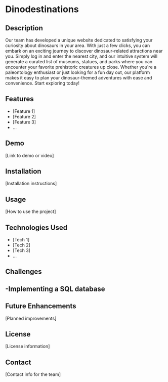 ﻿# Dinodestinations

## Description

Our team has developed a unique website dedicated to satisfying your curiosity about dinosaurs in your area. With just a few clicks, you can embark on an exciting journey to discover dinosaur-related attractions near you. Simply log in and enter the nearest city, and our intuitive system will generate a curated list of museums, statues, and parks where you can encounter your favorite prehistoric creatures up close. Whether you're a paleontology enthusiast or just looking for a fun day out, our platform makes it easy to plan your dinosaur-themed adventures with ease and convenience. Start exploring today!

## Features

- [Feature 1]
- [Feature 2]
- [Feature 3]
- ...

## Demo

[Link to demo or video]

## Installation

[Installation instructions]

## Usage

[How to use the project]

## Technologies Used

- [Tech 1]
- [Tech 2]
- [Tech 3]
- ...

## Challenges

-Implementing a SQL database 
-

## Future Enhancements

[Planned improvements]

## License

[License information]

## Contact

[Contact info for the team]
